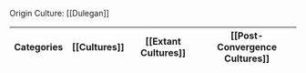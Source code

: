 Origin Culture: [[Dulegan]]

| Categories | [[Cultures]] | [[Extant Cultures]] | [[Post-Convergence Cultures]] |
| ---------- | ------------ | ------------------- | ----------------------------- |
